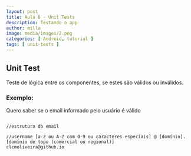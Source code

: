 ```yaml
---
layout: post
title: Aula 6 - Unit Tests
description: Testando o app
author: milla
image: media/images/2.png
categories: [ Android, tutorial ]
tags: [ unit-tests ]
---
```

## Unit Test

Teste de lógica entre os componentes, se estes são válidos ou inválidos.

### Exemplo:
Quero saber se o email informado pelo usuário é válido

<pre><code>
//estrutura do email

//username [a-Z ou A-Z com 0-9 ou caracteres especiais] @ [domínio].[domínio de topo (comercial ou regional)]
clcmoliveira@github.io
</code></pre>

